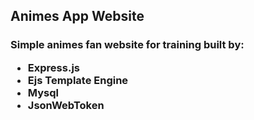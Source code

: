## Animes App Website
<h3>
Simple animes fan website for training built by:
<ul>
  <li>Express.js</li>
  <li>Ejs Template Engine</li>
  <li>Mysql</li>
  <li>JsonWebToken</li>
</ul>
  
</h3>
